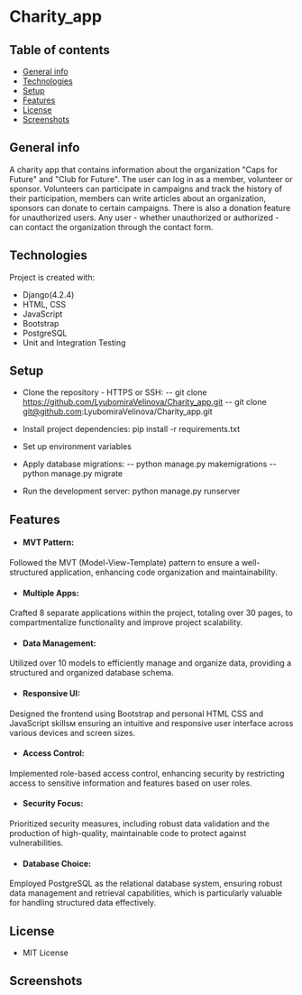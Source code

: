 # Charity_app

## Table of contents
* [General info](#general-info)
* [Technologies](#technologies)
* [Setup](#setup)
* [Features](#features)
* [License](#license)
* [Screenshots](#screenshots)

## General info
A charity app that contains information about the organization "Caps for Future" and "Club for Future". The user can log in as a member, volunteer or sponsor. Volunteers can participate in campaigns and track the history of their participation, members can write articles about an organization, sponsors can donate to certain campaigns. There is also a donation feature for unauthorized users. Any user - whether unauthorized or authorized - can contact the organization through the contact form.

## Technologies
Project is created with:
* Django(4.2.4)
* HTML, CSS
* JavaScript
* Bootstrap
* PostgreSQL
* Unit and Integration Testing

## Setup
* Clone the repository - HTTPS or SSH:
-- git clone https://github.com/LyubomiraVelinova/Charity_app.git
-- git clone git@github.com:LyubomiraVelinova/Charity_app.git

* Install project dependencies:
pip install -r requirements.txt

* Set up environment variables

* Apply database migrations:
-- python manage.py makemigrations
-- python manage.py migrate

* Run the development server:
python manage.py runserver

## Features
* #### MVT Pattern:
Followed the MVT (Model-View-Template) pattern to ensure a well-structured application, enhancing code organization and maintainability.

* #### Multiple Apps:
Crafted 8 separate applications within the project, totaling over 30 pages, to compartmentalize functionality and improve project scalability.

* #### Data Management:
Utilized over 10 models to efficiently manage and organize data, providing a structured and organized database schema.

* #### Responsive UI: 
Designed the frontend using Bootstrap and personal HTML CSS and JavaScript skillsм ensuring an intuitive and responsive user interface across various devices and screen sizes.

* #### Access Control:
Implemented role-based access control, enhancing security by restricting access to sensitive information and features based on user roles.

* #### Security Focus:
Prioritized security measures, including robust data validation and the production of high-quality, maintainable code to protect against vulnerabilities.

* #### Database Choice:
Employed PostgreSQL as the relational database system, ensuring robust data management and retrieval capabilities, which is particularly valuable for handling structured data effectively.

## License
* MIT License

## Screenshots

